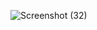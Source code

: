 
![Screenshot (32)](https://user-images.githubusercontent.com/83995707/163685525-ec284c15-238c-4fa0-8942-52a84e9628cc.png)
